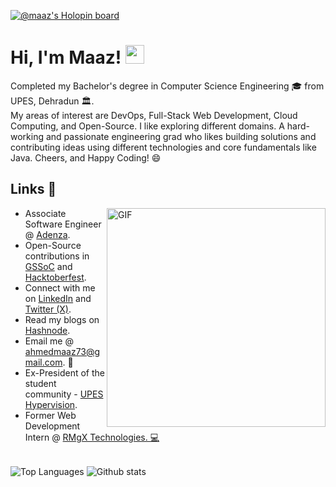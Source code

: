 [![@maaz's Holopin board](https://holopin.io/api/user/board?user=maaz)](https://holopin.io/@maaz)
# Hi, I'm Maaz! <img src="https://user-images.githubusercontent.com/42378118/110234147-e3259600-7f4e-11eb-95be-0c4047144dea.gif" width="30">
<!--   <img src="https://visitor-badge.glitch.me/badge?page_id=Maaz-Code.Maaz-Code" alt="badge"> -->
Completed my Bachelor's degree in Computer Science Engineering 🎓 from UPES, Dehradun 🏛️.<br>
My areas of interest are DevOps, Full-Stack Web Development, Cloud Computing, and Open-Source. I like exploring different domains. A hard-working and passionate engineering grad who likes building solutions and contributing ideas using different technologies and core fundamentals like Java. Cheers, and Happy Coding! 😄
<br>
## Links :link:
<img align="right" src="https://media.giphy.com/media/SWoSkN6DxTszqIKEqv/giphy.gif" alt="GIF" width="350">
<ul>
  <li> Associate Software Engineer @ <a href="https://adenza.com/" target="_blank">Adenza</a>.</li>
  <li> Open-Source contributions in <a href="https://gssoc.girlscript.tech/index.html" target="_blank">GSSoC</a> and <a href="https://hacktoberfest.digitalocean.com/" target="_blank">Hacktoberfest</a>. </li>
  <li> Connect with me on <a href="https://www.linkedin.com/in/maazahmed9000/" target="_blank">LinkedIn</a>
    and <a href="https://twitter.com/isitMaaz" target="_blank">Twitter (X)</a>. 
  </li>
  <li> Read my blogs on <a href="https://maaz-code.hashnode.dev/" target="_blank">Hashnode</a>. </li>
  <li> Email me @ <a href="ahmedmaaz73@gmail.com" target="_blank">ahmedmaaz73@gmail.com</a>. 📧</li>
  <li> Ex-President of the student community - <a href="https://www.instagram.com/upeshypervision/?hl=en" target="_blank">UPES Hypervision</a>.</li>
  <li> Former Web Development Intern @ <a href="https://www.rmgx.in/" target="_blank">RMgX Technologies</>. 💻</li>
</ul>
<br>
<a>
	<img align="center" src="https://github-readme-stats.vercel.app/api/top-langs/?username=Maaz-Code&layout=compact&theme=dark&hide=Python&exclude_repo=ecomm&langs_count=8" alt="Top Languages" />
</a>
<a>
	<img align="center" src="https://github-readme-stats.vercel.app/api/?username=Maaz-Code&show_icons=true&theme=dark&include_all_commits=true&count_private=true" alt="Github stats" />
</a>
